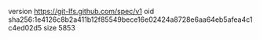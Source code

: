 version https://git-lfs.github.com/spec/v1
oid sha256:1e4126c8b2a411b12f85549bece16e02424a8728e6aa64eb5afea4c1c4ed02d5
size 5853
